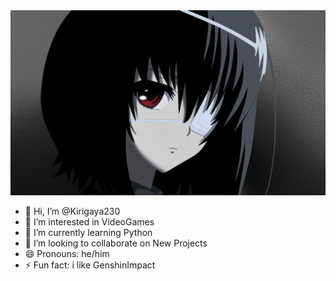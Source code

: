 <img src="https://github.com/Kirigaya230/Kirigaya230/blob/main/MisakiMei.png?raw=true" width="900" />

- 👋 Hi, I’m @Kirigaya230
- 👀 I’m interested in VideoGames
- 🌱 I’m currently learning Python
- 💞️ I’m looking to collaborate on New Projects
- 😄 Pronouns: he/him
- ⚡ Fun fact: i like GenshinImpact

<!---
Kirigaya230/Kirigaya230 is a ✨ special ✨ repository because its `README.md` (this file) appears on your GitHub profile.
You can click the Preview link to take a look at your changes.
--->
